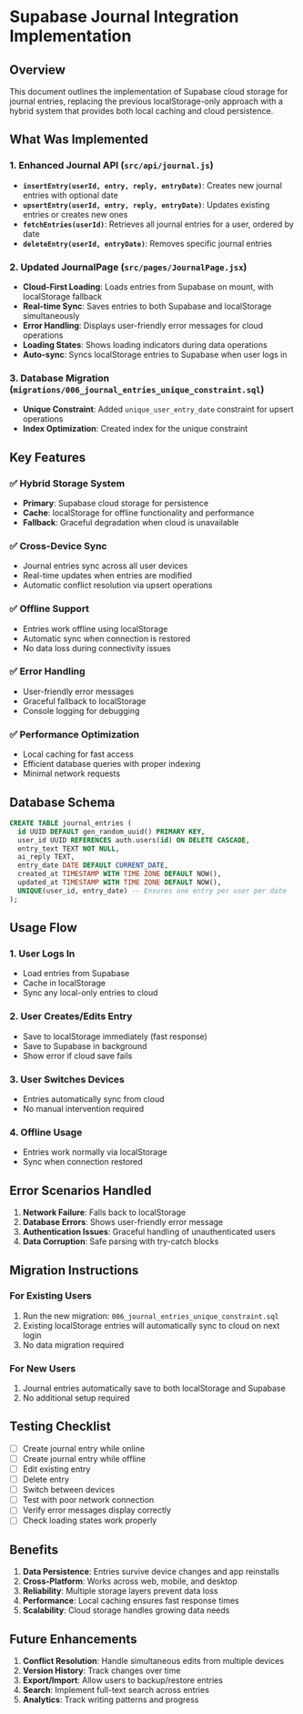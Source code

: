 # Supabase Journal Integration Implementation

## Overview
This document outlines the implementation of Supabase cloud storage for journal entries, replacing the previous localStorage-only approach with a hybrid system that provides both local caching and cloud persistence.

## What Was Implemented

### 1. Enhanced Journal API (`src/api/journal.js`)
- **`insertEntry(userId, entry, reply, entryDate)`**: Creates new journal entries with optional date
- **`upsertEntry(userId, entry, reply, entryDate)`**: Updates existing entries or creates new ones
- **`fetchEntries(userId)`**: Retrieves all journal entries for a user, ordered by date
- **`deleteEntry(userId, entryDate)`**: Removes specific journal entries

### 2. Updated JournalPage (`src/pages/JournalPage.jsx`)
- **Cloud-First Loading**: Loads entries from Supabase on mount, with localStorage fallback
- **Real-time Sync**: Saves entries to both Supabase and localStorage simultaneously
- **Error Handling**: Displays user-friendly error messages for cloud operations
- **Loading States**: Shows loading indicators during data operations
- **Auto-sync**: Syncs localStorage entries to Supabase when user logs in

### 3. Database Migration (`migrations/006_journal_entries_unique_constraint.sql`)
- **Unique Constraint**: Added `unique_user_entry_date` constraint for upsert operations
- **Index Optimization**: Created index for the unique constraint

## Key Features

### ✅ **Hybrid Storage System**
- **Primary**: Supabase cloud storage for persistence
- **Cache**: localStorage for offline functionality and performance
- **Fallback**: Graceful degradation when cloud is unavailable

### ✅ **Cross-Device Sync**
- Journal entries sync across all user devices
- Real-time updates when entries are modified
- Automatic conflict resolution via upsert operations

### ✅ **Offline Support**
- Entries work offline using localStorage
- Automatic sync when connection is restored
- No data loss during connectivity issues

### ✅ **Error Handling**
- User-friendly error messages
- Graceful fallback to localStorage
- Console logging for debugging

### ✅ **Performance Optimization**
- Local caching for fast access
- Efficient database queries with proper indexing
- Minimal network requests

## Database Schema

```sql
CREATE TABLE journal_entries (
  id UUID DEFAULT gen_random_uuid() PRIMARY KEY,
  user_id UUID REFERENCES auth.users(id) ON DELETE CASCADE,
  entry_text TEXT NOT NULL,
  ai_reply TEXT,
  entry_date DATE DEFAULT CURRENT_DATE,
  created_at TIMESTAMP WITH TIME ZONE DEFAULT NOW(),
  updated_at TIMESTAMP WITH TIME ZONE DEFAULT NOW(),
  UNIQUE(user_id, entry_date) -- Ensures one entry per user per date
);
```

## Usage Flow

### 1. **User Logs In**
- Load entries from Supabase
- Cache in localStorage
- Sync any local-only entries to cloud

### 2. **User Creates/Edits Entry**
- Save to localStorage immediately (fast response)
- Save to Supabase in background
- Show error if cloud save fails

### 3. **User Switches Devices**
- Entries automatically sync from cloud
- No manual intervention required

### 4. **Offline Usage**
- Entries work normally via localStorage
- Sync when connection restored

## Error Scenarios Handled

1. **Network Failure**: Falls back to localStorage
2. **Database Errors**: Shows user-friendly error message
3. **Authentication Issues**: Graceful handling of unauthenticated users
4. **Data Corruption**: Safe parsing with try-catch blocks

## Migration Instructions

### For Existing Users
1. Run the new migration: `006_journal_entries_unique_constraint.sql`
2. Existing localStorage entries will automatically sync to cloud on next login
3. No data migration required

### For New Users
1. Journal entries automatically save to both localStorage and Supabase
2. No additional setup required

## Testing Checklist

- [ ] Create journal entry while online
- [ ] Create journal entry while offline
- [ ] Edit existing entry
- [ ] Delete entry
- [ ] Switch between devices
- [ ] Test with poor network connection
- [ ] Verify error messages display correctly
- [ ] Check loading states work properly

## Benefits

1. **Data Persistence**: Entries survive device changes and app reinstalls
2. **Cross-Platform**: Works across web, mobile, and desktop
3. **Reliability**: Multiple storage layers prevent data loss
4. **Performance**: Local caching ensures fast response times
5. **Scalability**: Cloud storage handles growing data needs

## Future Enhancements

1. **Conflict Resolution**: Handle simultaneous edits from multiple devices
2. **Version History**: Track changes over time
3. **Export/Import**: Allow users to backup/restore entries
4. **Search**: Implement full-text search across entries
5. **Analytics**: Track writing patterns and progress 